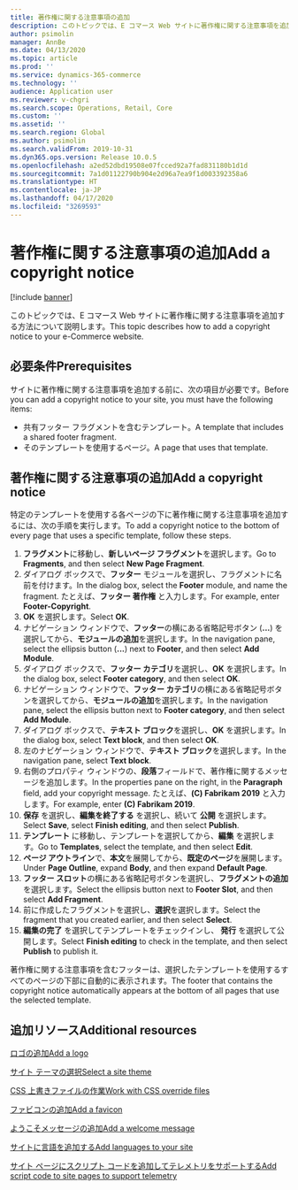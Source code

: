 ```yaml
---
title: 著作権に関する注意事項の追加
description: このトピックでは、E コマース Web サイトに著作権に関する注意事項を追加する方法について説明します。
author: psimolin
manager: AnnBe
ms.date: 04/13/2020
ms.topic: article
ms.prod: ''
ms.service: dynamics-365-commerce
ms.technology: ''
audience: Application user
ms.reviewer: v-chgri
ms.search.scope: Operations, Retail, Core
ms.custom: ''
ms.assetid: ''
ms.search.region: Global
ms.author: psimolin
ms.search.validFrom: 2019-10-31
ms.dyn365.ops.version: Release 10.0.5
ms.openlocfilehash: a2ed52dbd19508e07fcced92a7fad831180b1d1d
ms.sourcegitcommit: 7a1d01122790b904e2d96a7ea9f1d003392358a6
ms.translationtype: HT
ms.contentlocale: ja-JP
ms.lasthandoff: 04/17/2020
ms.locfileid: "3269593"
---
```

# <a name="add-a-copyright-notice"></a><span data-ttu-id="bb8f5-103">著作権に関する注意事項の追加</span><span class="sxs-lookup"><span data-stu-id="bb8f5-103">Add a copyright notice</span></span>

[!include [banner](includes/banner.md)]

<span data-ttu-id="bb8f5-104">このトピックでは、E コマース Web サイトに著作権に関する注意事項を追加する方法について説明します。</span><span class="sxs-lookup"><span data-stu-id="bb8f5-104">This topic describes how to add a copyright notice to your e-Commerce website.</span></span>

## <a name="prerequisites"></a><span data-ttu-id="bb8f5-105">必要条件</span><span class="sxs-lookup"><span data-stu-id="bb8f5-105">Prerequisites</span></span>

<span data-ttu-id="bb8f5-106">サイトに著作権に関する注意事項を追加する前に、次の項目が必要です。</span><span class="sxs-lookup"><span data-stu-id="bb8f5-106">Before you can add a copyright notice to your site, you must have the following items:</span></span>

- <span data-ttu-id="bb8f5-107">共有フッター フラグメントを含むテンプレート。</span><span class="sxs-lookup"><span data-stu-id="bb8f5-107">A template that includes a shared footer fragment.</span></span>
- <span data-ttu-id="bb8f5-108">そのテンプレートを使用するページ。</span><span class="sxs-lookup"><span data-stu-id="bb8f5-108">A page that uses that template.</span></span>

## <a name="add-a-copyright-notice"></a><span data-ttu-id="bb8f5-109">著作権に関する注意事項の追加</span><span class="sxs-lookup"><span data-stu-id="bb8f5-109">Add a copyright notice</span></span>

<span data-ttu-id="bb8f5-110">特定のテンプレートを使用する各ページの下に著作権に関する注意事項を追加するには、次の手順を実行します。</span><span class="sxs-lookup"><span data-stu-id="bb8f5-110">To add a copyright notice to the bottom of every page that uses a specific template, follow these steps.</span></span>

1. <span data-ttu-id="bb8f5-111">**フラグメント**に移動し、**新しいページ フラグメント**を選択します。</span><span class="sxs-lookup"><span data-stu-id="bb8f5-111">Go to **Fragments**, and then select **New Page Fragment**.</span></span>
1. <span data-ttu-id="bb8f5-112">ダイアログ ボックスで、**フッター** モジュールを選択し、フラグメントに名前を付けます。</span><span class="sxs-lookup"><span data-stu-id="bb8f5-112">In the dialog box, select the **Footer** module, and name the fragment.</span></span> <span data-ttu-id="bb8f5-113">たとえば、**フッター 著作権** と入力します。</span><span class="sxs-lookup"><span data-stu-id="bb8f5-113">For example, enter **Footer-Copyright**.</span></span>
1. <span data-ttu-id="bb8f5-114">**OK** を選択します。</span><span class="sxs-lookup"><span data-stu-id="bb8f5-114">Select **OK**.</span></span>
1. <span data-ttu-id="bb8f5-115">ナビゲーション ウィンドウで、**フッター**の横にある省略記号ボタン (**...**) を選択してから、**モジュールの追加**を選択します。</span><span class="sxs-lookup"><span data-stu-id="bb8f5-115">In the navigation pane, select the ellipsis button (**...**) next to **Footer**, and then select **Add Module**.</span></span>
1. <span data-ttu-id="bb8f5-116">ダイアログ ボックスで、**フッター カテゴリ**を選択し、**OK** を選択します。</span><span class="sxs-lookup"><span data-stu-id="bb8f5-116">In the dialog box, select **Footer category**, and then select **OK**.</span></span>
1. <span data-ttu-id="bb8f5-117">ナビゲーション ウィンドウで、**フッター カテゴリ**の横にある省略記号ボタンを選択してから、**モジュールの追加**を選択します。</span><span class="sxs-lookup"><span data-stu-id="bb8f5-117">In the navigation pane, select the ellipsis button next to **Footer category**, and then select **Add Module**.</span></span>
1. <span data-ttu-id="bb8f5-118">ダイアログ ボックスで、**テキスト ブロック**を選択し、**OK** を選択します。</span><span class="sxs-lookup"><span data-stu-id="bb8f5-118">In the dialog box, select **Text block**, and then select **OK**.</span></span>
1. <span data-ttu-id="bb8f5-119">左のナビゲーション ウィンドウで、**テキスト ブロック**を選択します。</span><span class="sxs-lookup"><span data-stu-id="bb8f5-119">In the navigation pane, select **Text block**.</span></span>
1. <span data-ttu-id="bb8f5-120">右側のプロパティ ウィンドウの、**段落**フィールドで、著作権に関するメッセージを追加します。</span><span class="sxs-lookup"><span data-stu-id="bb8f5-120">In the properties pane on the right, in the **Paragraph** field, add your copyright message.</span></span> <span data-ttu-id="bb8f5-121">たとえば、**(C) Fabrikam 2019** と入力します。</span><span class="sxs-lookup"><span data-stu-id="bb8f5-121">For example, enter **(C) Fabrikam 2019**.</span></span>
1. <span data-ttu-id="bb8f5-122">**保存** を選択し、**編集を終了する** を選択し、続いて **公開** を選択します。</span><span class="sxs-lookup"><span data-stu-id="bb8f5-122">Select **Save**, select **Finish editing**, and then select **Publish**.</span></span>
1. <span data-ttu-id="bb8f5-123">**テンプレート** に移動し、テンプレートを選択してから、**編集** を選択します。</span><span class="sxs-lookup"><span data-stu-id="bb8f5-123">Go to **Templates**, select the template, and then select **Edit**.</span></span>
1. <span data-ttu-id="bb8f5-124">**ページ アウトライン**で、**本文**を展開してから、**既定のページ**を展開します。</span><span class="sxs-lookup"><span data-stu-id="bb8f5-124">Under **Page Outline**, expand **Body**, and then expand **Default Page**.</span></span>
1. <span data-ttu-id="bb8f5-125">**フッター スロット**の横にある省略記号ボタンを選択し、**フラグメントの追加**を選択します。</span><span class="sxs-lookup"><span data-stu-id="bb8f5-125">Select the ellipsis button next to **Footer Slot**, and then select **Add Fragment**.</span></span>
1. <span data-ttu-id="bb8f5-126">前に作成したフラグメントを選択し、**選択**を選択します。</span><span class="sxs-lookup"><span data-stu-id="bb8f5-126">Select the fragment that you created earlier, and then select **Select**.</span></span>
1. <span data-ttu-id="bb8f5-127">**編集の完了**  を選択してテンプレートをチェックインし、 **発行** を選択して公開します。</span><span class="sxs-lookup"><span data-stu-id="bb8f5-127">Select **Finish editing** to check in the template, and then select **Publish** to publish it.</span></span>

<span data-ttu-id="bb8f5-128">著作権に関する注意事項を含むフッターは、選択したテンプレートを使用するすべてのページの下部に自動的に表示されます。</span><span class="sxs-lookup"><span data-stu-id="bb8f5-128">The footer that contains the copyright notice automatically appears at the bottom of all pages that use the selected template.</span></span>

## <a name="additional-resources"></a><span data-ttu-id="bb8f5-129">追加リソース</span><span class="sxs-lookup"><span data-stu-id="bb8f5-129">Additional resources</span></span>

[<span data-ttu-id="bb8f5-130">ロゴの追加</span><span class="sxs-lookup"><span data-stu-id="bb8f5-130">Add a logo</span></span>](add-logo.md)

[<span data-ttu-id="bb8f5-131">サイト テーマの選択</span><span class="sxs-lookup"><span data-stu-id="bb8f5-131">Select a site theme</span></span>](select-site-theme.md)

[<span data-ttu-id="bb8f5-132">CSS 上書きファイルの作業</span><span class="sxs-lookup"><span data-stu-id="bb8f5-132">Work with CSS override files</span></span>](css-override-files.md)

[<span data-ttu-id="bb8f5-133">ファビコンの追加</span><span class="sxs-lookup"><span data-stu-id="bb8f5-133">Add a favicon</span></span>](add-favicon.md)

[<span data-ttu-id="bb8f5-134">ようこそメッセージの追加</span><span class="sxs-lookup"><span data-stu-id="bb8f5-134">Add a welcome message</span></span>](add-welcome-message.md)

[<span data-ttu-id="bb8f5-135">サイトに言語を追加する</span><span class="sxs-lookup"><span data-stu-id="bb8f5-135">Add languages to your site</span></span>](add-languages-to-site.md)

[<span data-ttu-id="bb8f5-136">サイト ページにスクリプト コードを追加してテレメトリをサポートする</span><span class="sxs-lookup"><span data-stu-id="bb8f5-136">Add script code to site pages to support telemetry</span></span>](add-telemetry.md)


